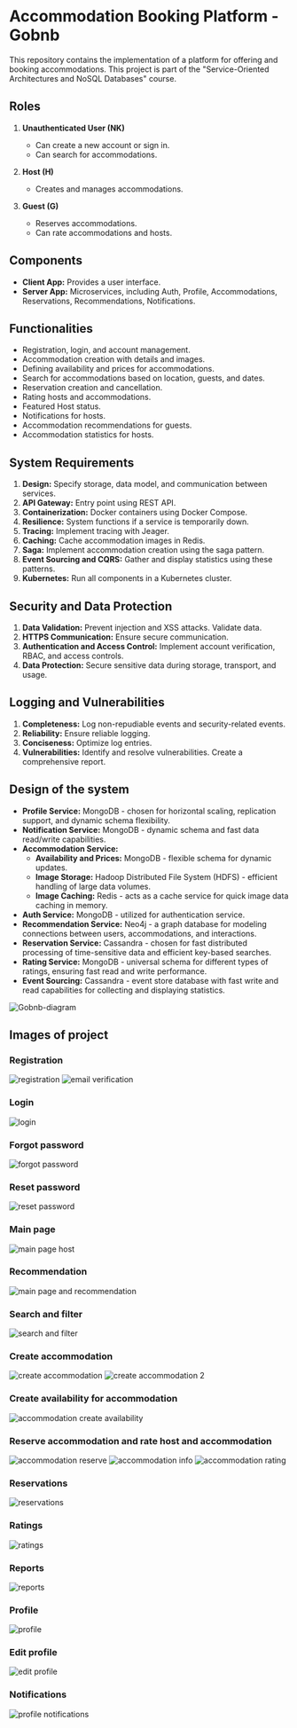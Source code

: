 # Accommodation Booking Platform - Gobnb

This repository contains the implementation of a platform for offering and booking accommodations. This project is part of the "Service-Oriented Architectures and NoSQL Databases" course.

## Roles
1. **Unauthenticated User (NK)**
   - Can create a new account or sign in.
   - Can search for accommodations.

2. **Host (H)**
   - Creates and manages accommodations.

3. **Guest (G)**
   - Reserves accommodations.
   - Can rate accommodations and hosts.

## Components
- **Client App:** Provides a user interface.
- **Server App:** Microservices, including Auth, Profile, Accommodations, Reservations, Recommendations, Notifications.

## Functionalities
- Registration, login, and account management.
- Accommodation creation with details and images.
- Defining availability and prices for accommodations.
- Search for accommodations based on location, guests, and dates.
- Reservation creation and cancellation.
- Rating hosts and accommodations.
- Featured Host status.
- Notifications for hosts.
- Accommodation recommendations for guests.
- Accommodation statistics for hosts.

## System Requirements
1. **Design:** Specify storage, data model, and communication between services.
2. **API Gateway:** Entry point using REST API.
3. **Containerization:** Docker containers using Docker Compose.
4. **Resilience:** System functions if a service is temporarily down.
5. **Tracing:** Implement tracing with Jeager.
6. **Caching:** Cache accommodation images in Redis.
7. **Saga:** Implement accommodation creation using the saga pattern.
8. **Event Sourcing and CQRS:** Gather and display statistics using these patterns.
9. **Kubernetes:** Run all components in a Kubernetes cluster.

## Security and Data Protection
1. **Data Validation:** Prevent injection and XSS attacks. Validate data.
2. **HTTPS Communication:** Ensure secure communication.
3. **Authentication and Access Control:** Implement account verification, RBAC, and access controls.
4. **Data Protection:** Secure sensitive data during storage, transport, and usage.

## Logging and Vulnerabilities
1. **Completeness:** Log non-repudiable events and security-related events.
2. **Reliability:** Ensure reliable logging.
3. **Conciseness:** Optimize log entries.
4. **Vulnerabilities:** Identify and resolve vulnerabilities. Create a comprehensive report.

## Design of the system
- **Profile Service:** MongoDB - chosen for horizontal scaling, replication support, and dynamic schema flexibility.
- **Notification Service:** MongoDB - dynamic schema and fast data read/write capabilities.
- **Accommodation Service:**
  - **Availability and Prices:** MongoDB - flexible schema for dynamic updates.
  - **Image Storage:** Hadoop Distributed File System (HDFS) - efficient handling of large data volumes.
  - **Image Caching:** Redis - acts as a cache service for quick image data caching in memory.
- **Auth Service:** MongoDB - utilized for authentication service.
- **Recommendation Service:** Neo4j - a graph database for modeling connections between users, accommodations, and interactions.
- **Reservation Service:** Cassandra - chosen for fast distributed processing of time-sensitive data and efficient key-based searches.
- **Rating Service:** MongoDB - universal schema for different types of ratings, ensuring fast read and write performance.
- **Event Sourcing:** Cassandra - event store database with fast write and read capabilities for collecting and displaying statistics.
  
![Gobnb-diagram](https://github.com/anna02272/SOA_NoSQL_IB-MRS-2023-2024/assets/96575598/a7c90281-4dd2-4693-acec-5bfd4e6fbd82)

## Images of project

### Registration 
![registration](https://github.com/anna02272/SOA_NoSQL_IB-MRS-2023-2024/assets/96575598/4f56b9d9-a50f-4a58-a2fe-54343876942b)
![email verification](https://github.com/anna02272/SOA_NoSQL_IB-MRS-2023-2024/assets/96575598/a836f82e-56d3-42bf-88f9-2fe90df2b0de)

### Login 
![login](https://github.com/anna02272/SOA_NoSQL_IB-MRS-2023-2024/assets/96575598/a8ab8cd9-a2d8-4ec1-9d04-25078eafca42)

### Forgot password
![forgot password](https://github.com/anna02272/SOA_NoSQL_IB-MRS-2023-2024/assets/96575598/8f59955e-a654-4b68-9b0f-03a288d1758a)

### Reset password
![reset password](https://github.com/anna02272/SOA_NoSQL_IB-MRS-2023-2024/assets/96575598/4c09886a-ab27-4480-95b0-666238789eb6)

### Main page
![main page host](https://github.com/anna02272/SOA_NoSQL_IB-MRS-2023-2024/assets/96575598/957e152e-5fce-45b7-9063-86b050302339)

### Recommendation
![main page and recommendation](https://github.com/anna02272/SOA_NoSQL_IB-MRS-2023-2024/assets/96575598/fab0908a-b13f-4025-8eb0-7176fced4d5b)

### Search and filter
![search and filter](https://github.com/anna02272/SOA_NoSQL_IB-MRS-2023-2024/assets/96575598/35cff8d2-4f48-418e-a29d-239e7c31ee71)

### Create accommodation
![create accommodation](https://github.com/anna02272/SOA_NoSQL_IB-MRS-2023-2024/assets/96575598/29d27ed8-aa05-4895-9136-80c88ef5a983)
![create accommodation 2](https://github.com/anna02272/SOA_NoSQL_IB-MRS-2023-2024/assets/96575598/c6b36be1-e680-48c0-9fec-0cddc186711d)

### Create availability for accommodation
![accommodation create availability](https://github.com/anna02272/SOA_NoSQL_IB-MRS-2023-2024/assets/96575598/8ddb5ec3-3243-46c6-92fa-223fa14592d0)

### Reserve accommodation and rate host and accommodation
![accommodation reserve](https://github.com/anna02272/SOA_NoSQL_IB-MRS-2023-2024/assets/96575598/21d1b8da-164b-46c0-a5d8-5cc434410776)
![accommodation info](https://github.com/anna02272/SOA_NoSQL_IB-MRS-2023-2024/assets/96575598/2f709d24-c44d-4bee-9870-e8526537341c)
![accommodation rating](https://github.com/anna02272/SOA_NoSQL_IB-MRS-2023-2024/assets/96575598/8042144c-4c42-4acc-ac23-e8080001abff)

### Reservations
![reservations](https://github.com/anna02272/SOA_NoSQL_IB-MRS-2023-2024/assets/96575598/0e407d4a-f9d9-4981-a285-d873a5be20b0)

### Ratings
![ratings](https://github.com/anna02272/SOA_NoSQL_IB-MRS-2023-2024/assets/96575598/617a2858-d914-4535-8bfa-e803dbb5d2b2)

### Reports
![reports](https://github.com/anna02272/SOA_NoSQL_IB-MRS-2023-2024/assets/96575598/28474fa4-19a0-4ffb-8085-fb3fc11ff127)

### Profile
![profile](https://github.com/anna02272/SOA_NoSQL_IB-MRS-2023-2024/assets/96575598/6ea99eab-fb4f-486f-8d15-f95ae25780a1)

### Edit profile
![edit profile](https://github.com/anna02272/SOA_NoSQL_IB-MRS-2023-2024/assets/96575598/cb5aea44-17eb-4471-afab-76b4307805d0)

### Notifications
![profile notifications](https://github.com/anna02272/SOA_NoSQL_IB-MRS-2023-2024/assets/96575598/8489c502-aebe-443e-b666-72ce8730fd0f)






